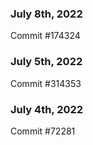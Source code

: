 ### July 8th, 2022

Commit #174324

### July 5th, 2022

Commit #314353


### July 4th, 2022

Commit #72281
